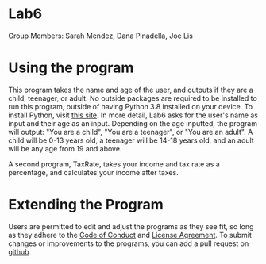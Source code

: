 # Lab6

Group Members: Sarah Mendez, Dana Pinadella, Joe Lis

# Using the program
This program takes the name and age of the user, and outputs if they are a child, teenager, or adult. No outside packages are required to be installed to run this program, outside of having Python 3.8 installed on your device. To install Python, visit [this site](https://www.python.org/downloads/).
In more detail, Lab6 asks for the user's name as input and their age as an input. Depending on the age inputted, the program will output: "You are a child", "You are a teenager", or "You are an adult". A child will be 0-13 years old, a teenager will be 14-18 years old, and an adult will be any age from 19 and above.

A second program, TaxRate, takes your income and tax rate as a percentage, and calculates your income after taxes.

# Extending the Program
Users are permitted to edit and adjust the programs as they see fit, so long as they adhere to the [Code of Conduct](https://github.com/sarahmenendez/Lab6/blob/main/CODE_OF_CONDUCT.md) and [License Agreement](https://github.com/sarahmenendez/Lab6/blob/main/LICENSE.md). To submit changes or improvements to the programs, you can add a pull request on [github](https://github.com/sarahmenendez/Lab6/pulls).

